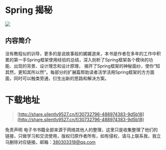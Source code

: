 # Spring 揭秘

![](https://tva1.sinaimg.cn/large/008i3skNgy1gugfew63ftj607i09gq3502.jpg)


## 内容简介
没有教程似的训导，更多的是说故事般的娓娓道来，本书是作者在多年的工作中积累的第一手Spring框架使用经验的总结，深入剖析了Spring框架各个模块的功能、出现的背景、设计理念和设计原理，
揭开了Spring框架的神秘面纱，使你“知其然，更知其所以然”。每部分的扩展篇帮助读者活学活用Spring框架的方方面面，同时可以触类旁通，衍生出新的思路和解决方案。



# 下载地址
> [http://share.silently9527.cn/f/30732796-488974383-9d5b18](http://share.silently9527.cn/f/30732796-488974383-9d5b18)

免责声明
电子书书籍全部来源于网络其他人的整理，这里只是收集整理了他们的链接，只做学习和交流使用，版权归原作者所有，如有侵权，请马上联系我，我立马删除对应链接。邮箱：380303318@qq.com










